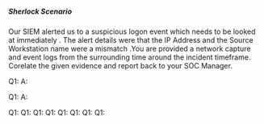 
##### Sherlock Scenario

Our SIEM alerted us to a suspicious logon event which needs to be looked at immediately . The alert details were that the IP Address and the Source Workstation name were a mismatch .You are provided a network capture and event logs from the surrounding time around the incident timeframe. Corelate the given evidence and report back to your SOC Manager.


Q1: 
A: 

Q1: 
A: 

Q1: 
Q1: 
Q1: 
Q1: 
Q1: 
Q1: 
Q1: 
Q1: 